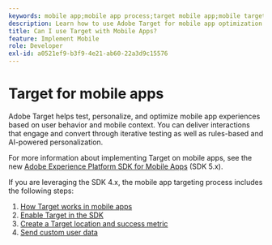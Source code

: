 ```yaml
---
keywords: mobile app;mobile app process;target mobile app;mobile target locations;mobile app success metrics
description: Learn how to use Adobe Target for mobile app optimization and personalization, with iterative testing and rules-based and AI-powered personalization.
title: Can I use Target with Mobile Apps?
feature: Implement Mobile
role: Developer
exl-id: a0521ef9-b3f9-4e21-ab60-22a3d9c15576
---
```

# Target for mobile apps

Adobe Target helps test, personalize, and optimize mobile app experiences based on user behavior and mobile context. You can deliver interactions that engage and convert through iterative testing as well as rules-based and AI-powered personalization.

For more information about implementing Target on mobile apps, see the new [Adobe Experience Platform SDK for Mobile Apps](https://aep-sdks.gitbook.io/docs/using-mobile-extensions/adobe-target) (SDK 5.x).

If you are leveraging the SDK 4.x, the mobile app targeting process includes the following steps:

1. [How Target works in mobile apps](/help/c-implementing-target/c-target-mobile-app/mobile-how-target-works-mobile-apps.md)
1. [Enable Target in the SDK](/help/c-implementing-target/c-target-mobile-app/mobile-enable-target-in-sdk.md)
1. [Create a Target location and success metric](/help/c-implementing-target/c-target-mobile-app/mobile-create-location-and-metric.md)
1. [Send custom user data](/help/c-implementing-target/c-target-mobile-app/mobile-custom-user-data.md)
